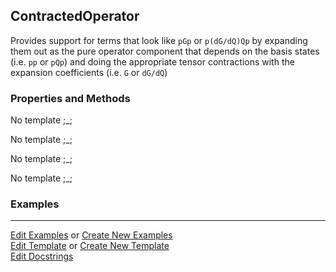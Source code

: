 ## <a id="Psience.BasisReps.Operators.ContractedOperator">ContractedOperator</a>
Provides support for terms that look like `pGp` or `p(dG/dQ)Qp` by
expanding them out as the pure operator component that depends on the basis states (i.e. `pp` or `pQp`)
and doing the appropriate tensor contractions with the expansion coefficients (i.e. `G` or `dG/dQ`)

### Properties and Methods
No template ;_;

No template ;_;

No template ;_;

No template ;_;

### Examples


___

[Edit Examples](https://github.com/McCoyGroup/Psience/edit/gh-pages/ci/examples/ci/docs/Psience/BasisReps/Operators/ContractedOperator.md) or 
[Create New Examples](https://github.com/McCoyGroup/Psience/new/gh-pages/?filename=ci/examples/ci/docs/Psience/BasisReps/Operators/ContractedOperator.md) <br/>
[Edit Template](https://github.com/McCoyGroup/Psience/edit/gh-pages/ci/docs/ci/docs/Psience/BasisReps/Operators/ContractedOperator.md) or 
[Create New Template](https://github.com/McCoyGroup/Psience/new/gh-pages/?filename=ci/docs/templates/ci/docs/Psience/BasisReps/Operators/ContractedOperator.md) <br/>
[Edit Docstrings](https://github.com/McCoyGroup/Psience/edit/edit/BasisReps/Operators.py?message=Update%20Docs)